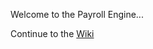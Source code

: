 Welcome to the Payroll Engine...

Continue to the [Wiki](https://github.com/Payroll-Engine/PayrollEngine/wiki)
